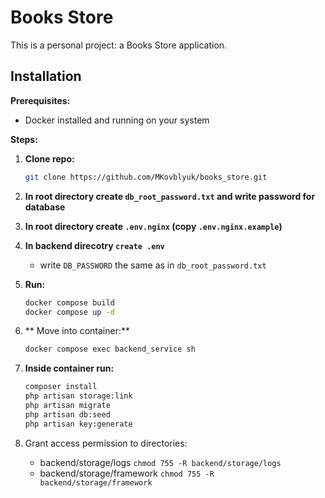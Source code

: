 # Books Store

This is a personal project: a Books Store application.

## Installation

**Prerequisites:**

*   Docker installed and running on your system

**Steps:**

1.  **Clone repo:**

    ```bash
    git clone https://github.com/MKovblyuk/books_store.git
2.  **In root directory create `db_root_password.txt` and write password for database**
3.  **In root directory create `.env.nginx` (copy `.env.nginx.example`)**
4.  **In backend direcotry `create .env`**
     -  write `DB_PASSWORD` the same as in `db_root_password.txt`
5.  **Run:**
    ```bash
    docker compose build
    docker compose up -d
6.  ** Move into container:**
    ```bash
    docker compose exec backend_service sh
7.  **Inside container run:**
    ```bash
    composer install
    php artisan storage:link
    php artisan migrate
    php artisan db:seed
    php artisan key:generate
8. Grant access permission to directories:
    - backend/storage/logs  `chmod 755 -R backend/storage/logs`
    - backend/storage/framework  `chmod 755 -R backend/storage/framework`
